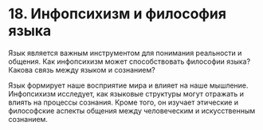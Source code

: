# 18. Инфопсихизм и философия языка

Язык является важным инструментом для понимания реальности и общения. Как инфопсихизм может способствовать философии языка? Какова связь между языком и сознанием?

Язык формирует наше восприятие мира и влияет на наше мышление. Инфопсихизм исследует, как языковые структуры могут отражать и влиять на процессы сознания. Кроме того, он изучает этические и философские аспекты общения между человеческим и искусственным сознанием.
